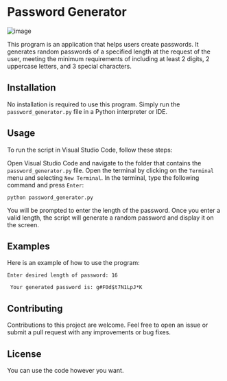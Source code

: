 
# Password Generator



![image](https://github.com/parzivalhaliday/python-apps/blob/main/passwordgenarator/image.png
)
  
This program is an application that helps users create passwords. It generates random passwords of a specified length at the request of the user, meeting the minimum requirements of including at least 2 digits, 2 uppercase letters, and 3 special characters.

## Installation
No installation is required to use this program. Simply run the `password_generator.py` file in a Python interpreter or IDE.

## Usage
To run the script in Visual Studio Code, follow these steps:

Open Visual Studio Code and navigate to the folder that contains the `password_generator.py` file.
Open the terminal by clicking on the `Terminal` menu and selecting `New Terminal`.
In the terminal, type the following command and press `Enter`:

`python password_generator.py`

You will be prompted to enter the length of the password. Once you enter a valid length, the script will generate a random password and display it on the screen.

## Examples
Here is an example of how to use the program:

`Enter desired length of password: 16`

`
Your generated password is: g#F0d$t7N1LpJ*K`

## Contributing
Contributions to this project are welcome. Feel free to open an issue or submit a pull request with any improvements or bug fixes.

## License

You can use the code however you want.

